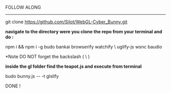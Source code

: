 FOLLOW ALONG

-------------------------

git clone https://github.com/Silot/WebGL-Cyber_Bunny.git

**navigate to the directory were you clone the repo from your terminal and do :**

npm i && npm i -g budo bankai browserify watchify \ uglify-js wsnc baudio

*Note DO NOT forget the backslash ( \ )

**inside the  gl folder find the teapot.js and execute from terminal**


budo bunny.js -- -t glslify

DONE !

